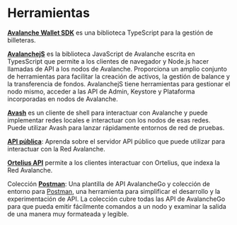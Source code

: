 # Herramientas

[**Avalanche Wallet SDK**](avalanche-wallet-sdk/) es una biblioteca TypeScript para la gestión de billeteras.

[**AvalanchejS**](avalanchejs/) es la biblioteca JavaScript de Avalanche escrita en TypesScript que permite a los clientes de navegador y Node.js hacer llamadas de API a los nodos de Avalanche. Proporciona un amplio conjunto de herramientas para facilitar la creación de activos, la gestión de balance y la transferencia de fondos. AvalanchejS tiene herramientas para gestionar el nodo mismo, acceder a las API de Admin, Keystore y Plataforma incorporadas en nodos de Avalanche.

[**Avash**](avash.md) es un cliente de shell para interactuar con Avalanche y puede implementar redes locales e interactuar con los nodos de esas redes. Puede utilizar Avash para lanzar rápidamente entornos de red de pruebas.

[**API pública**](public-api.md): Aprenda sobre el servidor API público que puede utilizar para interactuar con la Red Avalanche.

[**Ortelius API**](ortelius.md) permite a los clientes interactuar con Ortelius, que indexa la Red Avalanche.

Colección [**Postman**](postman-avalanche-collection.md): Una plantilla de API AvalancheGo y colección de entorno para [Postman](https://postman.com/), una herramienta para simplificar el desarrollo y la experimentación de API. La colección cubre todas las API de AvalancheGo para que pueda emitir fácilmente comandos a un nodo y examinar la salida de una manera muy formateada y legible.

